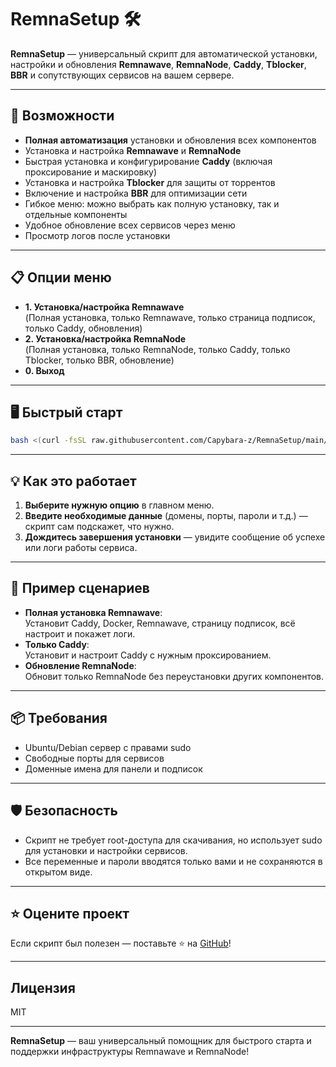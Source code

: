# RemnaSetup 🛠️

**RemnaSetup** — универсальный скрипт для автоматической установки, настройки и обновления **Remnawave**, **RemnaNode**, **Caddy**, **Tblocker**, **BBR** и сопутствующих сервисов на вашем сервере.

---

## 🚀 Возможности

- **Полная автоматизация** установки и обновления всех компонентов
- Установка и настройка **Remnawave** и **RemnaNode**
- Быстрая установка и конфигурирование **Caddy** (включая проксирование и маскировку)
- Установка и настройка **Tblocker** для защиты от торрентов
- Включение и настройка **BBR** для оптимизации сети
- Гибкое меню: можно выбрать как полную установку, так и отдельные компоненты
- Удобное обновление всех сервисов через меню
- Просмотр логов после установки

---

## 📋 Опции меню

- **1. Установка/настройка Remnawave**  
  (Полная установка, только Remnawave, только страница подписок, только Caddy, обновления)
- **2. Установка/настройка RemnaNode**  
  (Полная установка, только RemnaNode, только Caddy, только Tblocker, только BBR, обновление)
- **0. Выход**

---

## 🖥️ Быстрый старт
```bash
bash <(curl -fsSL raw.githubusercontent.com/Capybara-z/RemnaSetup/main/install_node.sh)
```

---

## 💡 Как это работает

1. **Выберите нужную опцию** в главном меню.
2. **Введите необходимые данные** (домены, порты, пароли и т.д.) — скрипт сам подскажет, что нужно.
3. **Дождитесь завершения установки** — увидите сообщение об успехе или логи работы сервиса.

---

## 📝 Пример сценариев

- **Полная установка Remnawave**:  
  Установит Caddy, Docker, Remnawave, страницу подписок, всё настроит и покажет логи.
- **Только Caddy**:  
  Установит и настроит Caddy с нужным проксированием.
- **Обновление RemnaNode**:  
  Обновит только RemnaNode без переустановки других компонентов.

---

## 📦 Требования

- Ubuntu/Debian сервер с правами sudo
- Свободные порты для сервисов
- Доменные имена для панели и подписок

---

## 🛡️ Безопасность

- Скрипт не требует root-доступа для скачивания, но использует sudo для установки и настройки сервисов.
- Все переменные и пароли вводятся только вами и не сохраняются в открытом виде.

---

## ⭐️ Оцените проект

Если скрипт был полезен — поставьте ⭐️ на [GitHub](https://github.com/Capybara-z/RemnaSetup)!

---

## Лицензия

MIT

---

**RemnaSetup** — ваш универсальный помощник для быстрого старта и поддержки инфраструктуры Remnawave и RemnaNode!
